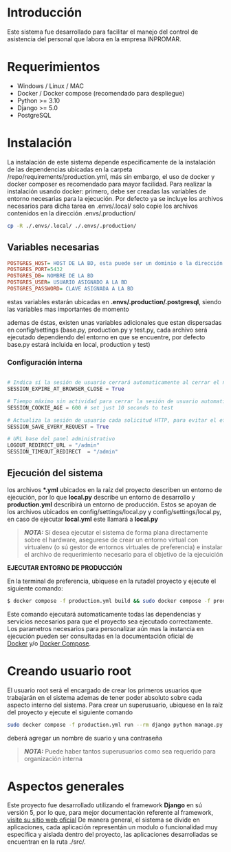 # Introducción

Este sistema fue desarrollado para facilitar el manejo del control de asistencia del personal que labora en la empresa INPROMAR. 

# Requerimientos
- Windows / Linux / MAC
- Docker / Docker compose (recomendado para despliegue)
- Python >= 3.10
- Django >= 5.0
- PostgreSQL

# Instalación
La instalación de este sistema depende especificamente de la instalación de las dependencias ubicadas en la carpeta <roor>/repo/requirements/production.yml, más sin embargo, el uso de docker y docker composer es recomendado para mayor facilidad.
Para realizar la instalación usando docker:
primero, debe ser creadas las variables de entorno necesarias para la ejecución. Por defecto ya se incluye los archivos necesarios para dicha tarea en .envs/.local/
solo copie los archivos contenidos en la dirección .envs/.production/ 
```bash
cp -R ./.envs/.local/ ./.envs/.production/
```

## Variables necesarias
```ini
POSTGRES_HOST= HOST DE LA BD, esta puede ser un dominio o la dirección al servidor de la BD
POSTGRES_PORT=5432
POSTGRES_DB= NOMBRE DE LA BD
POSTGRES_USER= USUARIO ASIGNADO A LA BD
POSTGRES_PASSWORD= CLAVE ASIGNADA A LA BD
```

estas variables estarán ubicadas en __.envs/.production/.postgresql__, siendo las variables mas importantes de momento

ademas de éstas, existen unas variables adicionales que estan dispersadas en config/settings (base.py, production.py y test.py, cada archivo será ejecutado dependiendo del entorno en que se encuentre, por defecto base.py estará incluida en local, production y test)

### Configuración interna
```python

# Indica sí la sesión de usuario cerrará automaticamente al cerrar el navegador
SESSION_EXPIRE_AT_BROWSER_CLOSE = True

# Tiempo máximo sin actividad para cerrar la sesión de usuario automaticamente
SESSION_COOKIE_AGE = 600 # set just 10 seconds to test

# Actualiza la sesión de usuario cada solicitud HTTP, para evitar el efecto de la variable anterior
SESSION_SAVE_EVERY_REQUEST = True

# URL base del panel administrativo
LOGOUT_REDIRECT_URL = "/admin"
SESSION_TIMEOUT_REDIRECT  = "/admin"
```

## Ejecución del sistema

los archivos __*.yml__ ubicados en la raíz del proyecto describen un entorno de ejecución, por lo que __local.py__ describe un entorno de desarrollo y __production.yml__ describirá un entorno de producción.
Estos se apoyan de los archivos ubicados en config/settings/local.py y config/settings/local.py, en caso de ejecutar __local.yml__ este llamará a __local.py__

> **_NOTA:_** Sí desea ejecutar el sistema de forma plana directamente sobre el hardware, asegurese de crear un entorno virtual con virtualenv (o sú gestor de entornos virtuales de preferencia) e instalar el archivo de requerimiento necesario para el objetivo de la ejecuición

__EJECUTAR ENTORNO DE PRODUCCIÓN__

En la terminal de preferencia, ubiquese en la rutadel proyecto y ejecute el siguiente comando:
```bash 
$ docker compose -f production.yml build && sudo docker compose -f production up -d
```
Este comando ejecutará automaticamente todas las dependencias y servicios necesarios para que el proyecto sea ejecutado correctamente. Los parametros necesarios para personalizar aún mas la instancia en ejecución pueden ser consultadas en la documentación oficial de  
[Docker](https://docs.docker.com/) y/o [Docker Compose](https://docs.docker.com/compose/).

# Creando usuario root
El usuario root será el encargado de crear los primeros usuarios que trabajarán en el sistema ademas de tener poder absoluto sobre cada aspecto interno del sistema. Para crear un superusuario, ubiquese en la raíz del proyecto y ejecute el siguiente comando
```bash
sudo docker compose -f production.yml run --rm django python manage.py createsuperuser
```
deberá agregar un nombre de suario y una contraseña

> **_NOTA:_** Puede haber tantos superusuarios como sea requerido para organización interna


# Aspectos generales
Este proyecto fue desarrollado utilizando el framework __Django__ en sú versión 5, por lo que, para mejor documentación referente al framework, [visite su sitio web oficial](https://docs.djangoproject.com/en/5.1/)
De manera general, el sistema se divide en aplicaciones, cada aplicación representán un modulo o funcionalidad muy especifica y aislada dentro del proyecto, las aplicaciones desarrolladas se encuentran en la ruta ./src/.
